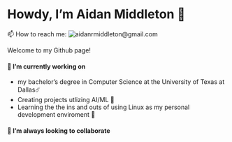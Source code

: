 # Howdy, I’m Aidan Middleton 👋
📫 How to reach me: ![aidanrmiddleton@gmail.com](https://img.shields.io/badge/Gmail-D14836?style=for-the-badge&logo=gmail&logoColor=white)

Welcome to my Github page!

#### 🌱 I’m currently working on
- my bachelor’s degree in Computer Science at the University of Texas at Dallas☄️
- Creating projects utlizing AI/ML 🤖
- Learning the the ins and outs of using Linux as my personal development enviroment 🐧

#### 💞️ I’m always looking to collaborate 

<!---
aidan-middleton/aidan-middleton is a ✨ special ✨ repository because its `README.md` (this file) appears on your GitHub profile.
You can click the Preview link to take a look at your changes.
--->
